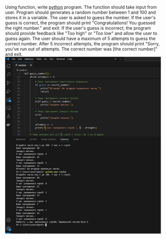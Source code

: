 Using function, write [python](https://github.com/Visemir/danit-labs/blob/main/homework8/randomdanit.py) program. The function should take input from user. 
Program should generates a random number between 1 and 100 and stores it in a variable. 
The user is asked to guess the number. If the user's guess is correct, the program should print "Congratulations! 
You guessed the right number." and exit. 
If the user's guess is incorrect, the program should provide feedback like "Too high" or "Too low" and allow the user to guess again. 
The user should have a maximum of 5 attempts to guess the correct number. 
After 5 incorrect attempts, the program should print "Sorry, you've run out of attempts. 
The correct number was [the correct number]" and exit.
![](https://github.com/Visemir/danit-labs/blob/main/homework8/pythonrandom.jpg)

